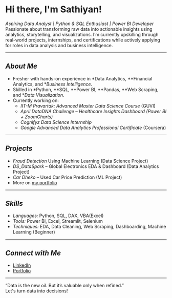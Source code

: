 # Hi there, I'm Sathiyan!  

*Aspiring Data Analyst | Python & SQL Enthusiast | Power BI Developer*  
Passionate about transforming raw data into actionable insights using analytics, storytelling, and visualizations. I’m currently upskilling through real-world projects, internships, and certifications while actively applying for roles in data analysis and business intelligence.

---

## *About Me*
- Fresher with hands-on experience in *Data Analytics, **Financial Analytics, and **Business Intelligence*.
- Skilled in *Python, **SQL, **Power BI, **Pandas, **Web Scraping, and **Data Visualization*.
- Currently working on:
  - *IIT-M Pravartak: Advanced Master Data Science Course* (GUVI)
  - *April DataDNA Challenge – Healthcare Insights Dashboard (Power BI + ZoomCharts)*
  - *Cognifyz Data Science Internship*
  - *Google Advanced Data Analytics Professional Certificate* (Coursera)

---

## *Projects*
- *Fraud Detection* Using Machine Learning (Data Science Project)
- *DS_DataSpark* – Global Electronics EDA & Dashboard (Data Analytics Project)
- *Car Dheko* – Used Car Price Prediction (ML Project)
- More on [my portfolio](https://sathiyanuc-data-science-vy48qcp.gamma.site/?fbclid=PAZXh0bgNhZW0CMTEAAaYwuYx0asp2v9vqXgJrNcFne_Oe43ep06NFk7TGJjp2v3vr193_A06Gp2w_aem_zfV8_ypnXy_1202K5e8ZSQ)

---

## *Skills*
- *Languages:* Python, SQL, DAX, VBA(Excel)
- *Tools:* Power BI, Excel, Streamlit, Selenium
- *Techniques:* EDA, Data Cleaning, Web Scraping, Dashboarding, Machine Learning (Beginner)

---

## *Connect with Me*
- [LinkedIn](https://in.linkedin.com/in/sathiyanuc)
- [Portfolio](https://sathiyanuc-data-science-vy48qcp.gamma.site/?fbclid=PAZXh0bgNhZW0CMTEAAaYwuYx0asp2v9vqXgJrNcFne_Oe43ep06NFk7TGJjp2v3vr193_A06Gp2w_aem_zfV8_ypnXy_1202K5e8ZSQ)

---

“Data is the new oil. But it’s valuable only when refined.”  
Let's turn data into decisions!
